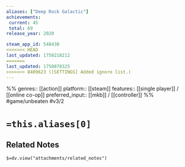 ```yaml
---
aliases: ["Deep Rock Galactic"]
achievements:
 current: 45
 total: 69
release_year: 2020

steam_app_id: 548430
<<<<<<< HEAD
last_updated: 1750218212
=======
last_updated: 1750870325
>>>>>>> 8409623 ([SETTINGS] Added ignore list.)
---
```

%%
genres:: [[action]]
platform:: [[steam]]
features:: [[single player]] / [[online co-op]]
preferred_input:: [[mkb]] / [[controller]]
%%
#game/unbeaten
#v3/2

# `=this.aliases[0]`
## Related Notes
`$=dv.view("attachments/related_notes")`